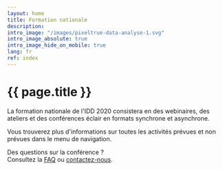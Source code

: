 ```yaml
---
layout: home
title: Formation nationale
description:
intro_image: "/images/pixeltrue-data-analyse-1.svg"
intro_image_absolute: true
intro_image_hide_on_mobile: true
lang: fr
ref: index
---
```


# {{ page.title }}

La formation nationale de l'IDD 2020 consistera en des webinaires, des ateliers et des conférences éclair en formats synchrone et asynchrone.

Vous trouverez plus d'informations sur toutes les activités prévues et non prévues dans le menu de navigation.

Des questions sur la conférence ?   
Consultez la [FAQ](https://docs.google.com/document/d/11AewnG4tyGNWFwyaFzcaHrJdGv2-bzzi2qxYJ_pO35w/edit?usp=sharing) ou [contactez-nous](/fr/contact).
